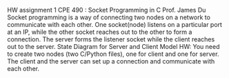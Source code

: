 HW assignment 1
CPE 490 : Socket Programming in C
Prof. James Du
Socket programming is a way of connecting two nodes on a network to communicate
with each other. One socket(node) listens on a particular port at an IP, while the other
socket reaches out to the other to form a connection. The server forms the listener
socket while the client reaches out to the server.
State Diagram for Server and Client Model
HW: You need to create two nodes (two C/Python files), one for client and one for server. The client
and the server can set up a connection and communicate with each other.
